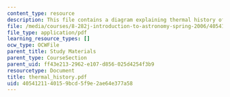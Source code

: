 ```yaml
---
content_type: resource
description: This file contains a diagram explaining thermal history of the universe.
file: /media/courses/8-282j-introduction-to-astronomy-spring-2006/4054121140159bcd5f9e2ae64e377a58_thermal_history.pdf
file_type: application/pdf
learning_resource_types: []
ocw_type: OCWFile
parent_title: Study Materials
parent_type: CourseSection
parent_uid: ff43e213-2962-e107-d856-025d4254f3b9
resourcetype: Document
title: thermal_history.pdf
uid: 40541211-4015-9bcd-5f9e-2ae64e377a58
---
```

